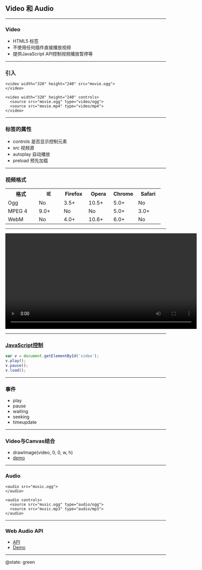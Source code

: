 ## Video 和 Audio

---

### Video

* HTML5 标签
* 不使用任何插件直接播放视频
* 提供JavaScript API控制视频播放暂停等

---

### 引入

```markup
<video width="320" height="240" src="movie.ogg">
</video>

<video width="320" height="240" controls>
  <source src="movie.ogg" type="video/ogg">
  <source src="movie.mp4" type="video/mp4">
</video>
```

---

### 标签的属性

* controls 是否显示控制元素
* src 视频源
* autoplay 自动播放
* preload 预先加载

---

### 视频格式

<table style="margin: 0 auto" width="900">
<tbody><tr>
<th>格式</th>
<th style="width:16%">IE</th>
<th style="width:16%">Firefox</th>
<th style="width:16%">Opera</th>
<th style="width:16%">Chrome</th>
<th style="width:16%">Safari</th>
</tr>

<tr>
<td>Ogg</td>
<td>No</td>
<td>3.5+</td>
<td>10.5+</td>
<td>5.0+</td>
<td>No</td>
</tr>

<tr>
<td>MPEG 4</td>
<td>9.0+</td>
<td>No</td>
<td>No</td>
<td>5.0+</td>
<td>3.0+</td>
</tr>

<tr>
<td>WebM</td>
<td>No</td>
<td>4.0+</td>
<td>10.6+</td>
<td>6.0+</td>
<td>No</td>
</tr>
</tbody></table>

---

<video src="http://www.runoob.com/try/demo_source/movie.ogg" controls preload width="600"></video>

---

### [JavaScript控制](/demos/html5/video.html)

```javascript
var v = document.getElementById('video');
v.play();
v.pause();
v.load();
```

---

### 事件

* play
* pause
* waiting
* seeking
* timeupdate

---

### Video与Canvas结合

* drawImage(video, 0, 0, w, h)
* [demo](http://html5doctor.com/demos/video-canvas-magic/demo1.html)

---

### Audio

```markup
<audio src="music.ogg">
</audio>

<audio controls>
  <source src="music.ogg" type="audio/ogg">
  <source src="music.mp3" type="audio/mp3">
</audio>
```

---

### Web Audio API

* [API](https://webaudio.github.io/web-audio-api/)
* [Demo](http://mdn.github.io/violent-theremin/)

---


@state: green

<p style="font-size:6em"><i class="fa fa-comments"></i></p>

